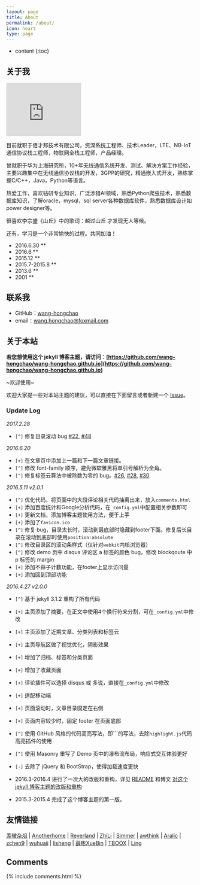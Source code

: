 ```yaml
---
layout: page
title: About
permalink: /about/
icon: heart
type: page
---
```


* content
{:toc}

## 关于我

<iframe src="https://githubbadge.appspot.com/wang-hongchao?s=1" style="border: 0;height: 142px;width: 200px;overflow: hidden;" frameBorder="0"></iframe>

目前就职于佰才邦技术有限公司，资深系统工程师、技术Leader，LTE、NB-IoT通信协议栈工程师，物联网全栈工程师，产品经理。

曾就职于华为上海研究所，10+年无线通信系统开发、测试、解决方案工作经验，主要兴趣集中在无线通信协议栈的开发，3GPP的研究，精通嵌入式开发，熟练掌握C/C++，Java，Python等语言。

热爱工作，喜欢钻研专业知识，广泛涉猎AI领域，熟悉Python爬虫技术，熟悉数据库知识，了解oracle，mysql，sql server各种数据库软件，熟悉数据库设计如power designer等。

很喜欢李宗盛《山丘》中的歌词：越过山丘 才发现无人等候。

还有，学习是一个非常愉快的过程。共同加油！

* 2016.6.30 **
* 2016.6 **
* 2015.12 **
* 2015.7-2015.8 **
* 2013.6 **
* 2001 **

## 联系我

* GitHub：[wang-hongchao](https://github.com/wang-hongchao)
* email：wang.hongchao@foxmail.com

## 关于本站

**若您想使用这个 jekyll 博客主题，请访问：[https://github.com/wang-hongchao/wang-hongchao.github.io](https://github.com/wang-hongchao/wang-hongchao.github.io)**

~欢迎使用~

欢迎大家提一些对本站主题的建议，可以直接在下面留言或者新建一个 [Issue](https://github.com/wang-hongchao/wang-hongchao.github.io/issues)。

### Update Log

*2017.2.28*

- `[^]` 修复目录滚动 bug [#22](https://github.com/wang-hongchao/wang-hongchao.github.io/issues/22), [#48](https://github.com/wang-hongchao/wang-hongchao.github.io/issues/48)

*2016.6.20*

* `[+]` 在文章页中添加上一篇和下一篇文章链接。
* `[^]` 修改 font-family 顺序，避免微软雅黑将单引号解析为全角。
* `[^]` 修复标签云算法中被除数为零的 bug。[#26](https://github.com/wang-hongchao/wang-hongchao.github.io/issues/26), [#28](https://github.com/wang-hongchao/wang-hongchao.github.io/issues/28), [#30](https://github.com/wang-hongchao/wang-hongchao.github.io/issues/30)

*2016.5.11 v2.0.1*

* `[^]` 优化代码，将页面中的大段评论相关代码抽离出来，放入`comments.html`
* `[+]` 添加百度统计和Google分析代码，在`_config.yml`中配置相关参数即可
* `[+]` 更新文档，添加博客主题使用方法，便于上手
* `[+]` 添加了`favicon.ico`
* `[^]` 修复 bug，目录太长时，滚动到最底部时隐藏到footer下面。修复后长目录在滚动到底部时使用`position:absolute`
* `[^]` 修改目录区的滚动条样式（仅针对`webkit`内核浏览器）
* `[^]` 修改 demo 页中 disqus 评论区 a 标签的颜色 bug，修改 blockqoute 中 p 标签的 margin
* `[+]` 添加不蒜子计数功能，在footer上显示访问量
* `[+]` 添加回到顶部功能

*2016.4.27 v2.0.0*

* `[^]` 基于 jekyll 3.1.2 重构了所有代码
* `[+]` 主页添加了摘要，在正文中使用4个换行符来分割，可在`_config.yml`中修改
* `[+]` 主页添加了近期文章、分类列表和标签云
* `[+]` 主页导航区做了视觉优化，阴影效果
* `[+]` 增加了归档、标签和分类页面
* `[+]` 增加了收藏页面
* `[+]` 评论插件可以选择 disqus 或 多说，直接在`_config.yml`中修改
* `[+]` 适配移动端
* `[+]` 页面滚动时，文章目录固定在右侧
* `[+]` 页面内容较少时，固定 footer 在页面底部
* `[^]` 使用 GitHub 风格的代码高亮写法，即\`\`\`的写法，去除`highlight.js`代码高亮插件的使用
* `[^]` 使用 Masonry 重写了 Demo 页中的瀑布流布局，响应式交互体验更好
* `[-]` 去除了 jQuery 和 BootStrap，使得加载速度更快

* 2016.3-2016.4 进行了一次大的改版和重构，详见 [README](https://github.com/wang-hongchao/wang-hongchao.github.io/blob/master/README.md) 和博文 [对这个 jekyll 博客主题的改版和重构](http://wang-hongchao.github.io/2016/03/12/jekyll-theme-version-2.0/)
* 2015.3-2015.4 完成了这个博客主题的第一版。

## 友情链接

[羡辙杂俎](http://zhangwenli.com/blog) \| [Anotherhome](https://www.anotherhome.net) \| [Reverland](http://reverland.org/) \| [ZhiLi](http://lizhipower.github.io/) \| [Simmer](http://simmer-jun.github.io/) \| [awthink](http://awthink.net/) \| [Aralic](http://aralic.github.io/) \| [zchen9](http://www.chen9.info/) \| [wuhuaji](http://wuhuaji.me/) \| [lisheng](http://www.lishengcn.cn/) \| [薛彬XueBin](http://axuebin.com/blog/) \| [TBOOX](http://www.tboox.org/cn/) \|  [Ling](http://linglinyp.com/)

## Comments

{% include comments.html %}
